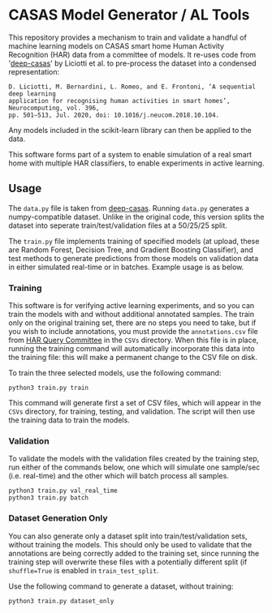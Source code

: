 # CASAS Model Generator / AL Tools

This repository provides a mechanism to train and validate a handful of machine learning models on CASAS smart home Human Activity Recognition (HAR) data from a committee of models. It re-uses code from '[deep-casas](https://github.com/danielelic/deep-casas)' by Liciotti et al. to pre-process the dataset into a condensed representation:

```
D. Liciotti, M. Bernardini, L. Romeo, and E. Frontoni, ‘A sequential deep learning
application for recognising human activities in smart homes’, Neurocomputing, vol. 396,
pp. 501–513, Jul. 2020, doi: 10.1016/j.neucom.2018.10.104.
```

Any models included in the scikit-learn library can then be applied to the data.

This software forms part of a system to enable simulation of a real smart home with multiple HAR classifiers, to enable experiments in active learning.

## Usage

The ```data.py``` file is taken from [deep-casas](https://github.com/danielelic/deep-casas). Running ```data.py``` generates a numpy-compatible dataset. Unlike in the original code, this version splits the dataset into seperate train/test/validation files at a 50/25/25 split.

The ```train.py``` file implements training of specified models (at upload, these are Random Forest, Decision Tree, and Gradient Boosting Classifier), and test methods to generate predictions from those models on validation data in either simulated real-time or in batches. Example usage is as below.

### Training

This software is for verifying active learning experiments, and so you can train the models with and without additional annotated samples. The train only on the original training set, there are no steps you need to take, but if you wish to include annotations, you must provide the ```annotations.csv``` file from  [HAR Query Committee](https://github.com/ronsm/HAR-Query-Committee) in the ```CSVs``` directory. When this file is in place, running the training command will automatically incorporate this data into the training file: this will make a permanent change to the CSV file on disk.

To train the three selected models, use the following command:
```
python3 train.py train
```

This command will generate first a set of CSV files, which will appear in the ```CSVs``` directory, for training, testing, and validation. The script will then use the training data to train the models.

### Validation

To validate the models with the validation files created by the training step, run either of the commands below, one which will simulate one sample/sec (i.e. real-time) and the other which will batch process all samples.
```
python3 train.py val_real_time
python3 train.py batch
```

### Dataset Generation Only

You can also generate only a dataset split into train/test/validation sets, without training the models. This should only be used to validate that the annotations are being correctly added to the training set, since running the training step will overwrite these files with a potentially different split (if ```shuffle=True``` is enabled in ```train_test_split```.

Use the following command to generate a dataset, without training:
```
python3 train.py dataset_only
```